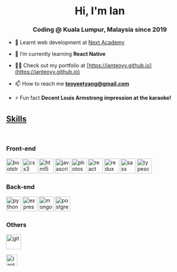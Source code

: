 <h1 align="center">Hi, I'm Ian</h1>
<h3 align="center">Coding @ Kuala Lumpur, Malaysia since 2019</h3>

- 🏫 Learnt web development at [Next Academy](https://www.nextacademy.com/)

- 🌱 I’m currently learning **React Native**

- 👨‍💻 Check out my portfolio at [https://ianteoyy.github.io](https://ianteoyy.github.io)

- 📫 How to reach me **teoyeetyang@gmail.com**

- ⚡ Fun fact **Decent Louis Armstrong impression at the karaoke!**

<h2><u>Skills</u></h2>

&nbsp;

<h3>Front-end</h3>
<p align="left"><img src="https://devicons.github.io/devicon/devicon.git/icons/bootstrap/bootstrap-plain.svg" alt="bootstrap" width="40" height="40"/> <img src="https://devicons.github.io/devicon/devicon.git/icons/css3/css3-original-wordmark.svg" alt="css3" width="40" height="40"/> <img src="https://devicons.github.io/devicon/devicon.git/icons/html5/html5-original-wordmark.svg" alt="html5" width="40" height="40"/> <img src="https://devicons.github.io/devicon/devicon.git/icons/javascript/javascript-original.svg" alt="javascript" width="40" height="40"/> <img src="https://devicons.github.io/devicon/devicon.git/icons/photoshop/photoshop-plain.svg" alt="photoshop" width="40" height="40"/> <img src="https://devicons.github.io/devicon/devicon.git/icons/react/react-original-wordmark.svg" alt="react" width="40" height="40"/> <img src="https://devicons.github.io/devicon/devicon.git/icons/redux/redux-original.svg" alt="redux" width="40" height="40"/> <img src="https://devicons.github.io/devicon/devicon.git/icons/sass/sass-original.svg" alt="sass" width="40" height="40"/> <img src="https://devicons.github.io/devicon/devicon.git/icons/typescript/typescript-original.svg" alt="typescript" width="40" height="40"/></p><p align="center"></p>

<h3>Back-end</h3>
<p><img src="https://devicons.github.io/devicon/devicon.git/icons/python/python-original.svg" alt="python" width="40" height="40"/> <img src="https://devicons.github.io/devicon/devicon.git/icons/express/express-original-wordmark.svg" alt="express" width="40" height="40"/> <img src="https://devicons.github.io/devicon/devicon.git/icons/mongodb/mongodb-original-wordmark.svg" alt="mongodb" width="40" height="40"/> <img src="https://devicons.github.io/devicon/devicon.git/icons/postgresql/postgresql-original-wordmark.svg" alt="postgresql" width="40" height="40"/></p>
  
<h3>Others</h3>
<p><img src="https://www.vectorlogo.zone/logos/git-scm/git-scm-icon.svg" alt="git" width="40" height="40"/></p>
<a href="https://linkedin.com/in/ianteoyy" target="blank"><img align="center" src="https://cdn.jsdelivr.net/npm/simple-icons@3.0.1/icons/linkedin.svg" alt="ianteoyy" height="30" width="30" /></a>
</p>
